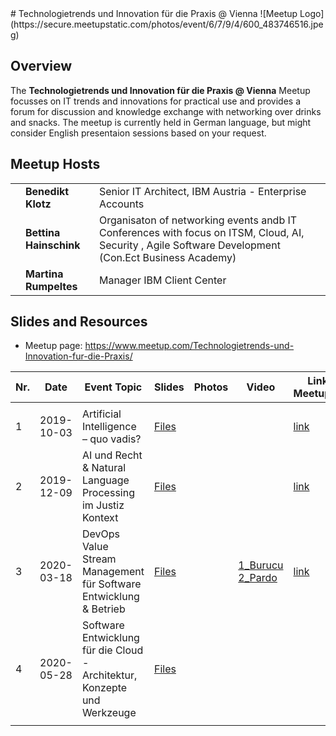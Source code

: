 <meta name="google-site-verification" content="92gLGBDhV8MggBdpDVnvMzHYSeFpRiyVSUlDOiluvAQ" />
# Technologietrends und Innovation für die Praxis @ Vienna
![Meetup Logo](https://secure.meetupstatic.com/photos/event/6/7/9/4/600_483746516.jpeg)

## Overview

The **Technologietrends und Innovation für die Praxis @ Vienna** Meetup focusses on IT trends and innovations for practical use and provides a forum for discussion and knowledge exchange with networking over drinks and snacks.
The meetup is currently held in German language, but might consider English presentaion sessions based on your request.


## Meetup Hosts

|   |   |   |
|:-:|:-|:-|
|       | **Benedikt Klotz** |        Senior IT Architect, IBM Austria - Enterprise Accounts |
|                                      | **Bettina Hainschink** | Organisaton of networking events andb IT Conferences with focus on ITSM, Cloud, AI, Security , Agile Software Development (Con.Ect Business Academy) |
|                                     | **Martina Rumpeltes** | Manager IBM Client Center |



## Slides and Resources
* Meetup page: https://www.meetup.com/Technologietrends-und-Innovation-fur-die-Praxis/

| Nr.   | Date       | Event Topic                           | Slides |   Photos | Video | Link to Meetup.com |
| ----- | ---------- | ------------------------------------- | ------ | -------- | ----- | ------------------ |
|       |            |                                       |        |          |       |                    |
| 1     | 2019-10-03 | Artificial Intelligence – quo vadis?  |[Files](https://github.com/TIPVienna/meetups/tree/master/events/event_1)      |          |        | [link](https://www.meetup.com/Technologietrends-und-Innovation-fur-die-Praxis/events/263829460/)  |
| 2     | 2019-12-09 |AI und Recht & Natural Language Processing im Justiz Kontext  |[Files](https://github.com/TIPVienna/meetups/tree/master/events/event_2)      |          |        | [link](https://www.meetup.com/Technologietrends-und-Innovation-fur-die-Praxis/events/266050576/)  |
| 3     | 2020-03-18 |DevOps Value Stream Management für Software Entwicklung & Betrieb  |[Files](https://github.com/TIPVienna/meetups/tree/master/events/event_3)      |          |  [1_Burucu](https://ibm.box.com/s/v1kq5xahn5x9rfd11d50nhlhmw8921yl) <br> [2_Pardo](https://www.infoq.com/presentations/devops-strategy/?itm_source=infoq&itm_campaign=user_page&itm_medium=link)    | [link](https://www.meetup.com/Technologietrends-und-Innovation-fur-die-Praxis/events/268169591/)  |
| 4      | 2020-05-28           |Software Entwicklung für die Cloud - Architektur, Konzepte und Werkzeuge                                       |[Files](https://github.com/TIPVienna/meetups/tree/master/events/event_4)          |       |  |
|       |            |                                       |          |       |  |

